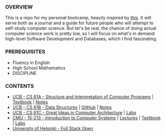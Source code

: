 ### OVERVIEW

This is a repo for my personal bootcamp, heavily inspired by [this](https://www.reddit.com/r/learnprogramming/comments/ortnef/a_super_harsh_guide_to_learning_computer_science/). It will serve both as a journal and a guide for future people who will attempt to self-study computer science. But let's be real, the chance of doing actual computer science work is pretty low, so I will focus on what's in demand: high-level Software Development and Databases, which I find fascinating.

### PREREQUISITES

- Fluency in English
- High School Mathematics
- DISCIPLINE

### CONTENTS

- [UCB - CS 61A - Structure and Interpretation of Computer Programs](https://cs61a.org/) | [Textbook](http://composingprograms.com/) | [Notes](https://github.com/woadray/cs-bootcamp/blob/main/cs61a.md)
- [UCB - CS 61B - Data Structures](https://sp21.datastructur.es/) | [GitHub](https://github.com/orgs/Berkeley-CS61B/repositories) | [Notes](https://github.com/woadray/cs-bootcamp/blob/main/cs61b.md)
- [UCB - CS 61C - Great Ideas in Computer Architecture](https://cs61c.org/fa22/) | [Labs](https://github.com/orgs/61c-teach/repositories)
- [CMU - 15-213 - Introduction to Computer Systems](https://www.cs.cmu.edu/~213/) | [Lectures](https://scs.hosted.panopto.com/Panopto/Pages/Sessions/List.aspx#folderID=%22b96d90ae-9871-4fae-91e2-b1627b43e25e%22&maxResults=50&sortColumn=10&sortAscending=true) | [Textbook](http://csapp.cs.cmu.edu/3e/home.html) | [Labs](http://csapp.cs.cmu.edu/3e/labs.html)
- [University of Helsinki - Full Stack Open](https://fullstackopen.com/en/)
